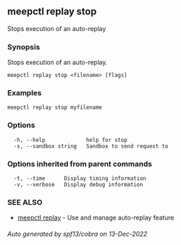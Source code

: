 ## meepctl replay stop

Stops execution of an auto-replay

### Synopsis

Stops execution of an auto-replay.

```
meepctl replay stop <filename> [flags]
```

### Examples

```
meepctl replay stop myfilename
```

### Options

```
  -h, --help             help for stop
  -s, --sandbox string   Sandbox to send request to
```

### Options inherited from parent commands

```
  -t, --time      Display timing information
  -v, --verbose   Display debug information
```

### SEE ALSO

* [meepctl replay](meepctl_replay.md)	 - Use and manage auto-replay feature

###### Auto generated by spf13/cobra on 13-Dec-2022
